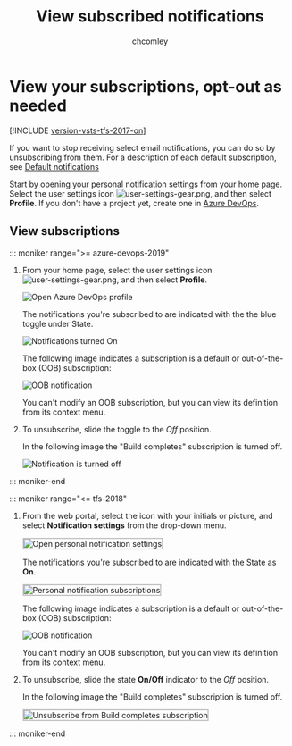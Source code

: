 ﻿---
title: View subscribed notifications
titleSuffix: Azure DevOps
description: View your notifications and unsubscribe from a default or built-in notification in Azure DevOps or Team Foundation Server
ms.technology: devops-collab
ms.topic: conceptual
ms.author: chcomley
author: chcomley
ms.date: 02/20/2020
monikerRange: ">= tfs-2017"
---

# View your subscriptions, opt-out as needed

[!INCLUDE [version-vsts-tfs-2017-on](../includes/version-tfs-2017-through-vsts.md)]

If you want to stop receiving select email notifications, you can do so by unsubscribing from them. For a description of each default subscription, see [Default notifications](oob-built-in-notifications.md)

Start by opening your personal notification settings from your home page. Select the user settings icon ![user-settings-gear.png](../media/icons/user-settings-gear.png), and then select **Profile**. If you don't have a project yet, create one in [Azure DevOps](../organizations/accounts/set-up-vs.md).

## View subscriptions

::: moniker range=">= azure-devops-2019"

1. From your home page, select the user settings icon ![user-settings-gear.png](../media/icons/user-settings-gear.png), and then select **Profile**.

   ![Open Azure DevOps profile](../media/open-user-settings-profile-preview.png)

   The notifications you're subscribed to are indicated with the the blue toggle under State.

   ![Notifications turned On](media/notifications-turned-on.png)

   The following image indicates a subscription is a default or out-of-the-box (OOB) subscription:

   ![OOB notification](media/oob-notification.png)

   You can't modify an OOB subscription, but you can view its definition from its context menu.

2. To unsubscribe, slide the toggle to the _Off_ position.

   In the following image the "Build completes" subscription is turned off.

   ![Notification is turned off](media/notification-turned-off.png)

::: moniker-end

::: moniker range="<= tfs-2018"

1. From the web portal, select the icon with your initials or picture, and select **Notification settings** from the drop-down menu.

    <img src="media/unsubscribe-open-notification-settings.png" alt="Open personal notification settings" style="border: 2px solid #C3C3C3;" />

   The notifications you're subscribed to are indicated with the State as **On**.

    <img src="media/unsubscribe-personal-notifications.png" alt="Personal notification subscriptions" style="border: 2px solid #C3C3C3;" />

   The following image indicates a subscription is a default or out-of-the-box (OOB) subscription:

   ![OOB notification](media/oob-notification.png)

   You can't modify an OOB subscription, but you can view its definition from its context menu.

2. To unsubscribe, slide the state **On/Off** indicator to the _Off_ position.

   In the following image the "Build completes" subscription is turned off.

   <img src="media/unsubscribe-from-build-completes.png" alt="Unsubscribe from Build completes subscription" style="border: 2px solid #C3C3C3;" />

::: moniker-end
